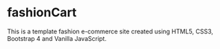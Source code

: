 # fashionCart
This is a template fashion e-commerce site created using HTML5, CSS3, Bootstrap 4 and Vanilla JavaScript.
